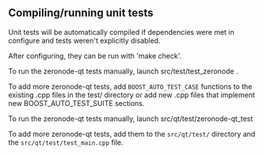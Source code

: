 Compiling/running unit tests
------------------------------------

Unit tests will be automatically compiled if dependencies were met in configure
and tests weren't explicitly disabled.

After configuring, they can be run with 'make check'.

To run the zeronode-qt tests manually, launch src/test/test_zeronode .

To add more zeronode-qt tests, add `BOOST_AUTO_TEST_CASE` functions to the existing
.cpp files in the test/ directory or add new .cpp files that
implement new BOOST_AUTO_TEST_SUITE sections.

To run the zeronode-qt tests manually, launch src/qt/test/zeronode-qt_test

To add more zeronode-qt tests, add them to the `src/qt/test/` directory and
the `src/qt/test/test_main.cpp` file.

